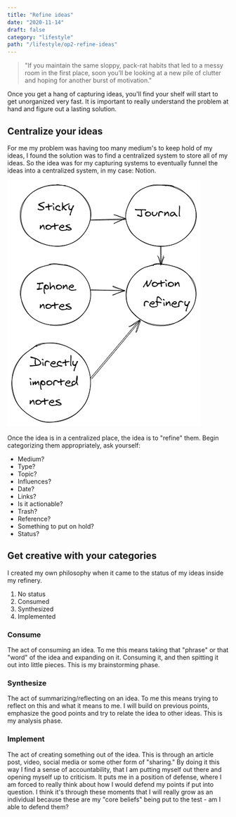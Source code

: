 ```yaml
---
title: "Refine ideas"
date: "2020-11-14"
draft: false
category: "lifestyle"
path: "/lifestyle/op2-refine-ideas"
---
```


> "If you maintain the same sloppy, pack-rat habits that led to a messy room in the first place, soon you’ll be looking at a new pile of clutter and hoping for another burst of motivation."

Once you get a hang of capturing ideas, you'll find your shelf will start to get unorganized very fast. It is important to really understand the problem at hand and figure out a lasting solution.

## Centralize your ideas

For me my problem was having too many medium's to keep hold of my ideas, I found the solution was to find a centralized system to store all of my ideas. So the idea was for my capturing systems to eventually funnel the ideas into a centralized system, in my case: Notion.

![refine-ideas.png](../assets/refine-ideas.png)

Once the idea is in a centralized place, the idea is to "refine" them. Begin categorizing them appropriately, ask yourself:

- Medium?
- Type?
- Topic?
- Influences?
- Date?
- Links?
- Is it actionable?
- Trash?
- Reference?
- Something to put on hold?
- Status?

## Get creative with your categories

I created my own philosophy when it came to the status of my ideas inside my refinery.

1. No status
2. Consumed
3. Synthesized
4. Implemented

### Consume

The act of consuming an idea. To me this means taking that "phrase" or that "word" of the idea and expanding on it. Consuming it, and then spitting it out into little pieces. This is my brainstorming phase.

### Synthesize

The act of summarizing/reflecting on an idea. To me this means trying to reflect on this and what it means to me. I will build on previous points, emphasize the good points and try to relate the idea to other ideas. This is my analysis phase.

### Implement

The act of creating something out of the idea. This is through an article post, video, social media or some other form of "sharing." By doing it this way I find a sense of accountability, that I am putting myself out there and opening myself up to criticism. It puts me in a position of defense, where I am forced to really think about how I would defend my points if put into question. I think it's through these moments that I will really grow as an individual because these are my "core beliefs" being put to the test - am I able to defend them?
